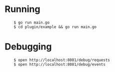 # Running

		$ go run main.go
		$ cd plugin/example && go run main.go

# Debugging

		$ open http://localhost:8081/debug/requests
		$ open http://localhost:8081/debug/events

